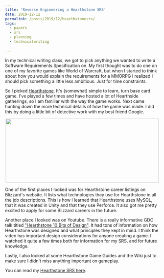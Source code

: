 ```yaml
---
title: 'Reverse Engineering a Hearthstone SRS'
date: 2019-12-12
permalink: /posts/2019/12/hearthstonesrs/
tags:
  - papers
  - srs
  - planning
  - technicalwriting
 
---
```


In my technical writing class, we got to pick anything we wanted to write a Software Requirements Specification on. My first thought was to do one on one of my favorite games like World of Warcraft, but when I started to think about how you would explain the requirements for a MMORPG I realized I should pick something a little less ambitious. Just for time constraints. 

So I picked [Hearthstone](https://jennithe.dev/files/Hearthstone_SRS.pdf). It's (somewhat) simple to learn, turn base card game. I've played a few times and have hosted a lot of Hearthside gatherings, so I am familiar with the way the game works. Next came hunting down the more technical details of how the game was made. I did this by doing a little bit of detective work with my best friend Google. 

<p align="center">
<img width="500" height="208" src="https://media.giphy.com/media/wZiD4vvJ1yIjKleNnK/giphy.gif">
</p>

One of the first places I looked was for Hearthstone career listings on Blizzard's website. It lists what technologies they use for Hearthstone in all the job descriptions. This is how I learned that Hearthstone uses MySQL, that it was created in Unity and that they use Perforce. It also got me pretty excited to apply for some Blizzard careers in the future. 

Another place I looked was on Youtube. There is a really informative GDC talk titled ["Hearthstone 10 Bits of Design"](https://www.gdcvault.com/play/1020775/Hearthstone-10-Bits-of-Design). It had tons of information on how Hearthstone was designed and what principles they kept in mind. I think the video has important design considerations for anyone creating a game. I watched it quite a few times both for information for my SRS, and for future knowledge. 

Lastly, I also looked at some Hearthstone Game Guides and the Wiki just to make sure I didn't miss anything important on gameplay. 

You can read my [Hearthstone SRS here](https://jennithe.dev/files/Hearthstone_SRS.pdf). 

